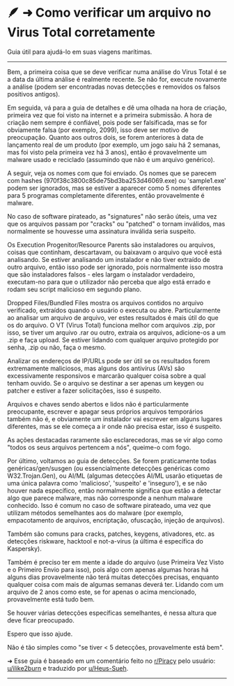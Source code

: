 # 🪶 ➜ Como verificar um arquivo no Virus Total corretamente
Guia útil para ajudá-lo em suas viagens marítimas.

---

Bem, a primeira coisa que se deve verificar numa análise do Virus Total é se a data da última análise é realmente recente. Se não for, execute novamente a análise (podem ser encontradas novas detecções e removidos os falsos positivos antigos).

Em seguida, vá para a guia de detalhes e dê uma olhada na hora de criação, primeira vez que foi visto na internet e a primeira submissão. A hora de criação nem sempre é confiável, pois pode ser falsificada, mas se for obviamente falsa (por exemplo, 2099), isso deve ser motivo de preocupação. Quanto aos outros dois, se forem anteriores à data de lançamento real de um produto (por exemplo, um jogo saiu há 2 semanas, mas foi visto pela primeira vez há 3 anos), então é provavelmente um malware usado e reciclado (assumindo que não é um arquivo genérico).

A seguir, veja os nomes com que foi enviado. Os nomes que se parecem com hashes (970f38c3800c85de75bd3ba253d46069.exe) ou 'sample1.exe' podem ser ignorados, mas se estiver a aparecer como 5 nomes diferentes para 5 programas completamente diferentes, então provavelmente é malware.

No caso de software pirateado, as "signatures" não serão úteis, uma vez que os arquivos passam por "cracks" ou "patched" o tornam inválidos, mas normalmente se houvesse uma assinatura inválida seria suspeito.

Os Execution Progenitor/Resource Parents são instaladores ou arquivos, coisas que continham, descartavam, ou baixavam o arquivo que você está analisando. Se estiver analisando um instalador e não tiver extraído de outro arquivo, então isso pode ser ignorado, pois normalmente isso mostra que são instaladores falsos - eles largam o instalador verdadeiro, executam-no para que o utilizador não perceba que algo está errado e rodam seu script malicioso em segundo plano.

Dropped Files/Bundled Files mostra os arquivos contidos no arquivo verificado, extraídos quando o usuário o executa ou abre. Particularmente ao analisar um arquivo de arquivo, ver estes resultados é mais útil do que os do arquivo. O VT (Virus Total) funciona melhor com arquivos .zip, por isso, se tiver um arquivo .rar ou outro, extraia os arquivos, adicione-os a um .zip e faça upload. Se estiver lidando com qualquer arquivo protegido por senha, .zip ou não, faça o mesmo.

Analizar os endereços de IP/URLs pode ser útil se os resultados forem extremamente maliciosos, mas alguns dos antivírus (AVs) são excessivamente responsivos e marcarão qualquer coisa sobre a qual tenham ouvido. Se o arquivo se destinar a ser apenas um keygen ou patcher e estiver a fazer solicitações, isso é suspeito.

Arquivos e chaves sendo abertos e lidos não é particularmente preocupante, escrever e apagar seus próprios arquivos temporários também não é, e obviamente um instalador vai escrever em alguns lugares diferentes, mas se ele começa a ir onde não precisa estar, isso é suspeito.

As ações destacadas raramente são esclarecedoras, mas se vir algo como "todos os seus arquivos pertencem a nós", queime-o com fogo.

Por último, voltamos ao guia de detecções. Se forem praticamente todas genéricas/gen/susgen (ou essencialmente detecções genéricas como W32.Trojan.Gen), ou AI/ML (algumas detecções AI/ML usarão etiquetas de uma única palavra como 'malicioso', 'suspeito' e 'inseguro'), e se não houver nada específico, então normalmente significa que estão a detectar algo que parece malware, mas não corresponde a nenhum malware conhecido. Isso é comum no caso de software pirateado, uma vez que utilizam métodos semelhantes aos do malware (por exemplo, empacotamento de arquivos, encriptação, ofuscação, injeção de arquivos).

Também são comuns para cracks, patches, keygens, ativadores, etc. as detecções riskware, hacktool e not-a-virus (a última é específica do Kaspersky).

Também é preciso ter em mente a idade do arquivo (use Primeira Vez Visto e o Primeiro Envio para isso), pois algo com apenas algumas horas há alguns dias provavelmente não terá muitas detecções precisas, enquanto qualquer coisa com mais de algumas semanas deverá ter. Lidando com um arquivo de 2 anos como este, se for apenas o acima mencionado, provavelmente está tudo bem.

Se houver várias detecções específicas semelhantes, é nessa altura que deve ficar preocupado.

Espero que isso ajude.

Não é tão simples como "se tiver < 5 detecções, provavelmente está bem".

➜ Esse guia é baseado em um comentário feito no [r/Piracy](https://reddit.com/r/Piracy) pelo usuário: [u/ilike2burn](https://reddit.com/u/ilike2burn) e traduzido por [u/Heus-Sueh](https://tesseract.lemmy.eco.br/u/Heus_Sueh@lemmy.dbzer0.com).

---